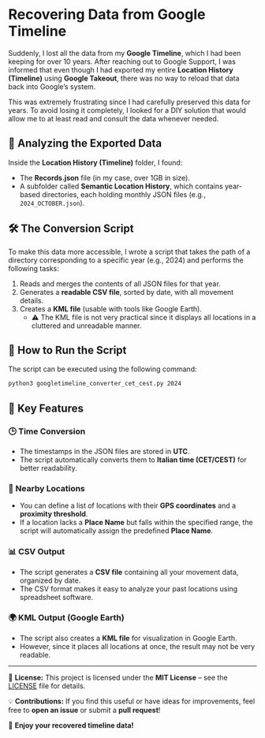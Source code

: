 # Recovering Data from Google Timeline

Suddenly, I lost all the data from my **Google Timeline**, which I had been keeping for over 10 years. After reaching out to Google Support, I was informed that even though I had exported my entire **Location History (Timeline)** using **Google Takeout**, there was no way to reload that data back into Google’s system.

This was extremely frustrating since I had carefully preserved this data for years. To avoid losing it completely, I looked for a DIY solution that would allow me to at least read and consult the data whenever needed.

## 📂 Analyzing the Exported Data

Inside the **Location History (Timeline)** folder, I found:

- The **Records.json** file (in my case, over 1GB in size).
- A subfolder called **Semantic Location History**, which contains year-based directories, each holding monthly JSON files (e.g., `2024_OCTOBER.json`).

## 🛠️ The Conversion Script

To make this data more accessible, I wrote a script that takes the path of a directory corresponding to a specific year (e.g., 2024) and performs the following tasks:

1. Reads and merges the contents of all JSON files for that year.
2. Generates a **readable CSV file**, sorted by date, with all movement details.
3. Creates a **KML file** (usable with tools like Google Earth).  
   - ⚠️ The KML file is not very practical since it displays all locations in a cluttered and unreadable manner.

## 🚀 How to Run the Script

The script can be executed using the following command:

```bash
python3 googletimeline_converter_cet_cest.py 2024
```

## 🔑 Key Features

### 🕒 Time Conversion
- The timestamps in the JSON files are stored in **UTC**.
- The script automatically converts them to **Italian time (CET/CEST)** for better readability.

### 📍 Nearby Locations
- You can define a list of locations with their **GPS coordinates** and a **proximity threshold**.
- If a location lacks a **Place Name** but falls within the specified range, the script will automatically assign the predefined **Place Name**.

### 📊 CSV Output
- The script generates a **CSV file** containing all your movement data, organized by date.
- The CSV format makes it easy to analyze your past locations using spreadsheet software.

### 🌍 KML Output (Google Earth)
- The script also creates a **KML file** for visualization in Google Earth.
- However, since it places all locations at once, the result may not be very readable.

---

📜 **License:** This project is licensed under the **MIT License** – see the [LICENSE](LICENSE) file for details.

💡 **Contributions:** If you find this useful or have ideas for improvements, feel free to **open an issue** or submit a **pull request**!

🚀 **Enjoy your recovered timeline data!**
